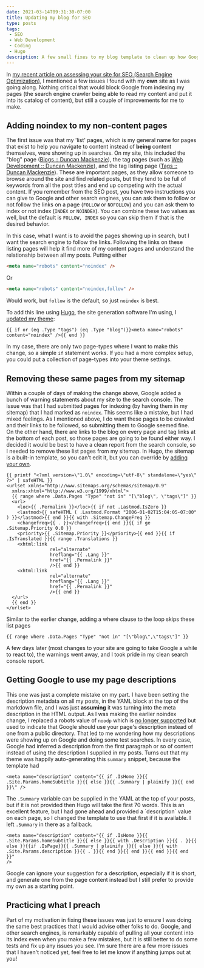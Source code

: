 ```yaml
---
date: 2021-03-14T09:31:30-07:00
title: Updating my blog for SEO
type: posts
tags:
 - SEO
 - Web Development
 - Coding
 - Hugo
description: A few small fixes to my blog template to clean up how Google and other crawlers see my content.
---
```

In [my recent article on assessing your site for SEO (Search Engine
Optimization)](/blog/assessing-your-site-for-seo/), I mentioned a few
issues I found with my **own** site as I was going along. Nothing
critical that would block Google from indexing my pages (the search
engine crawler being able to read my content and put it into its catalog
of content), but still a couple of improvements for me to make.

## Adding noindex to my non-content pages

The first issue was that my 'list' pages, which is my general name for
pages that exist to help you navigate to content instead of **being**
content themselves, were showing up in searches. On my site, this
included the "blog" page ([Blogs :: Duncan
Mackenzie](https://www.duncanmackenzie.net/blog/)), the tag pages (such
as [Web Development :: Duncan
Mackenzie](https://www.duncanmackenzie.net/tags/web-development)), and
the tag listing page ([Tags :: Duncan
Mackenzie](https://www.duncanmackenzie.net/tags/)). These are important
pages, as they allow someone to browse around the site and find related
posts, but they tend to be full of keywords from all the post titles and
end up competing with the actual content. If you remember from the SEO
post, you have two instructions you can give to Google and other search
engines, you can ask them to follow or not follow the links on a page
(`FOLLOW` or `NOFOLLOW`) and you can ask them to index or not index (`INDEX`
or `NOINDEX`). You can combine these two values as well, but the default
is `FOLLOW, INDEX` so you can skip them if that is the desired behavior.

In this case, what I want is to avoid the pages showing up in search,
but I want the search engine to follow the links. Following the links on
these listing pages will help it find more of my content pages and
understand the relationship between all my posts. Putting either

```html
<meta name="robots" content="noindex" />
```

Or

```html
<meta name="robots" content="noindex,follow" />
```

Would work, but `follow` is the default, so just `noindex` is best.

To add this line using [Hugo](https://gohugo.io/), the site generation
software I'm using, I [updated my
theme](https://github.com/DuncanmaMSFT/hugo-theme-hello-friend-ng/commit/4bd6450c75431bf2fe6245a1f7bb8e0c56de49ef):

```go-html-template
{{ if or (eq .Type "tags") (eq .Type "blog")}}<meta name="robots"
content="noindex" />{{ end }}
```

In my case, there are only two page-types where I want to make this
change, so a simple `if` statement works. If you had a more complex
setup, you could put a collection of page-types into your theme
settings.

## Removing these same pages from my sitemap

Within a couple of days of making the change above, Google added a bunch
of warning statements about my site to the search console. The issue was
that I had submitted pages for indexing (by having them in my sitemap)
that I had marked as `noindex`. This seems like a mistake, but I had mixed
feelings. As I mentioned above, I do want these pages to be crawled and
their links to be followed, so submitting them to Google seemed fine.
On the other hand, there are links to the blog on every page and tag
links at the bottom of each post, so those pages are going to be found
either way. I decided it would be best to have a clean report from the
search console, so I needed to remove these list pages from my sitemap.
In Hugo, the sitemap is a built-in template, so you can't edit it, but
you can override by [adding your
own](https://github.com/DuncanmaMSFT/hugo-theme-hello-friend-ng/commit/4fcb5078b92b419ed8728ce3948d90caa93fd9b3).

```go-html-template
{{ printf "<?xml version=\"1.0\" encoding=\"utf-8\" standalone=\"yes\" ?>" | safeHTML }}
<urlset xmlns="http://www.sitemaps.org/schemas/sitemap/0.9"
  xmlns:xhtml="http://www.w3.org/1999/xhtml">
  {{ range where .Data.Pages "Type" "not in" "[\"blog\", \"tags\"]" }}
  <url>
    <loc>{{ .Permalink }}</loc>{{ if not .Lastmod.IsZero }}
    <lastmod>{{ safeHTML ( .Lastmod.Format "2006-01-02T15:04:05-07:00" ) }}</lastmod>{{ end }}{{ with .Sitemap.ChangeFreq }}
    <changefreq>{{ . }}</changefreq>{{ end }}{{ if ge .Sitemap.Priority 0.0 }}
    <priority>{{ .Sitemap.Priority }}</priority>{{ end }}{{ if .IsTranslated }}{{ range .Translations }}
    <xhtml:link
                rel="alternate"
                hreflang="{{ .Lang }}"
                href="{{ .Permalink }}"
                />{{ end }}
    <xhtml:link
                rel="alternate"
                hreflang="{{ .Lang }}"
                href="{{ .Permalink }}"
                />{{ end }}
  </url>
  {{ end }}
</urlset>
```

Similar to the earlier change, adding a where clause to the loop skips
these list pages

```go-html-template
{{ range where .Data.Pages "Type" "not in" "[\"blog\",\"tags\"]" }}
```

A few days later (most changes to your site are going to take Google a
while to react to), the warnings went away, and I took pride in my clean
search console report.

## Getting Google to use my page descriptions

This one was just a complete mistake on my part. I have been setting the
description metadata on all my posts, in the YAML block at the top of
the markdown file, and I was just **assuming** it was turning into the
meta description in the HTML output. As I was making the earlier noindex
change, I replaced a robots value of `noodp` which is [no longer
supported](https://www.seroundtable.com/google-stops-noodp-robots-directive-23942.html)
but used to indicate that Google should use your page's description
instead of one from a public directory. That led to me wondering how my
descriptions were showing up on Google and doing some test searches. In
every case, Google had inferred a description from the first paragraph
or so of content instead of using the description I supplied in my
posts. Turns out that my theme was happily auto-generating this
`summary` snippet, because the template had

```go-html-template
<meta name="description" content="{{ if .IsHome }}{{
.Site.Params.homeSubtitle }}{{ else }}{{ .Summary | plainify }}{{ end
}}\" />
```

The `.Summary` variable can be supplied in the YAML at the top of your
posts, but if it is not provided then Hugo will take the first 70 words.
This is an excellent feature, but I had gone ahead and provided a
\`description\` value on each page, so I changed the template to use
that first if it is available. I left `.Summary` in there as a fallback.

```go-html-template
<meta name="description" content="{{ if .IsHome }}{{
.Site.Params.homeSubtitle }}{{ else }}{{ with .Description }}{{ . }}{{
else }}{{if .IsPage}}{{ .Summary | plainify }}{{ else }}{{ with
.Site.Params.description }}{{ . }}{{ end }}{{ end }}{{ end }}{{ end }}"
/>
```

Google can ignore your suggestion for a description, especially if it is
short, and generate one from the page content instead but I still prefer
to provide my own as a starting point.

## Practicing what I preach

Part of my motivation in fixing these issues was just to ensure I was
doing the same best practices that I would advise other folks to do.
Google, and other search engines, is remarkably capable of pulling all
your content into its index even when you make a few mistakes, but it is
still better to do some tests and fix up any issues you see. I'm sure
there are a few more issues that I haven't noticed yet, feel free to let
me know if anything jumps out at you!